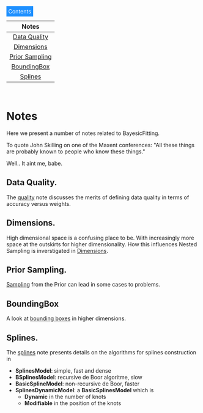---
---
<!--
## Navigation

| Notes | Global | Documentation |
|:-|:-|:-|
| [Splines](./splines.md) | [Home](../index.md) | [Manual](./manual.md) |
| [Quality](./dataquality.md) | [Readme](../README.md) | [Glossary](./glossary.md)  |
| [BoundingBox](./BoundingBox.md) | [Notes](./notes.md) | [Design](./design.md) |
|  | [Examples][exlink] | [Trouble](./troubles.md) |
|  | | |
-->

<div class="dropdown2">
  <span style="background-color: DodgerBlue; color: White; border:5px
solid DodgerBlue">Contents</span>  
  <div class="dropdown-content">

| Notes |
|:-:|
| [Data Quality](./dataquality.md) |
| [Dimensions](./Dimensions.md) |
| [Prior Sampling](./Sampling.md) |
| [BoundingBox](./BoundingBox.md) |
| [Splines](./splines.md) |

</div>
</div>

[exlink]: https://github.com/dokester/BayesicFitting/tree/master/BayesicFitting/examples

&nbsp;

# Notes

Here we present a number of notes related to BayesicFitting.

To quote John Skilling on one of the Maxent conferences:
"All these things are probably known to people who know these things."

Well.. It aint me, babe.

## Data Quality.   

The [quality](./dataquality.md) note discusses the merits of defining 
data quality in terms of accuracy versus weights.

## Dimensions.  

High dimensional space is a confusing place to be.  With increasingly
more space at the outskirts for higher dimensionality.  How this
influences Nested Sampling is inverstigated in [Dimensions](./Dimensions.md). 

## Prior Sampling.

[Sampling](./Sampling.md) from the Prior can lead in some cases to problems.

## BoundingBox

A look at [bounding boxes](./BoundingBox.md) in higher dimensions.

## Splines.

The [splines](./splines.md) note presents details on the algorithms for
splines construction in

 + **SplinesModel**:  simple, fast and dense
 + **BSplinesModel**: recursive de Boor algoritme, slow
 + **BasicSplineModel**: non-recursive de Boor, faster
 + **SplinesDynamicModel**: a **BasicSplinesModel** which is 
   - **Dynamic** in the number of knots
   - **Modifiable** in the position of the knots

